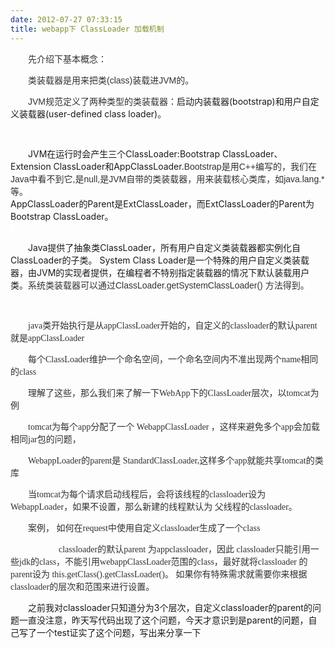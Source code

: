 ```yaml
---
date: 2012-07-27 07:33:15
title: webapp下 ClassLoader 加载机制
---
```



<p style="text-indent:2em;">
	<span style="color:#303030;font-family:Verdana, Helvetica, Arial;background-color:#FFFFFF;">先介绍下基本概念：</span> 
</p>
<p style="text-indent:2em;">
	<span style="color:#303030;font-family:Verdana, Helvetica, Arial;background-color:#FFFFFF;">类装载器是用来把类(class)装载进JVM的。</span> 
</p>
<p style="text-indent:2em;">
	<span style="color:#303030;font-family:Verdana, Helvetica, Arial;background-color:#FFFFFF;">JVM规范定义了两种类型的类装载器：</span>启动内装载器(bootstrap)和用户自定义装载器(user-defined class loader)<span style="color:#303030;font-family:Verdana, Helvetica, Arial;background-color:#FFFFFF;">。&nbsp;</span> 
</p>
<p style="text-indent:2em;">
	<span style="color:#303030;font-family:Verdana, Helvetica, Arial;background-color:#FFFFFF;"><br />
</span> 
</p>
<p style="text-indent:2em;">
	JVM在运行时会产生三个ClassLoader:Bootstrap&nbsp;ClassLoader、Extension&nbsp;ClassLoader和AppClassLoader.<span style="color:#303030;font-family:Verdana, Helvetica, Arial;background-color:#FFFFFF;">Bootstrap是用C++编写的，我们在Java中看不到它,是null,是JVM自带的类装载器，用来装载核心类库，如java.lang.*等。</span><br />
AppClassLoader的Parent是ExtClassLoader，而ExtClassLoader的Parent为Bootstrap&nbsp;ClassLoader。<br />
<span style="color:#303030;font-family:Verdana, Helvetica, Arial;background-color:#FFFFFF;">&nbsp;</span> 
</p>
<p style="text-indent:2em;">
	Java提供了抽象类ClassLoader，所有用户自定义类装载器都实例化自ClassLoader的子类。&nbsp;System Class Loader是一个特殊的用户自定义类装载器，由JVM的实现者提供，在编程者不特别指定装载器的情况下默认装载用户类<span style="color:#303030;font-family:Verdana, Helvetica, Arial;background-color:#FFFFFF;">。系统类装载器可以通过ClassLoader.getSystemClassLoader() 方法得到。</span> 
</p>
<p style="text-indent:2em;">
	<span style="color:#303030;font-family:Verdana, Helvetica, Arial;background-color:#FFFFFF;"><br />
</span> 
</p>
<p style="text-indent:2em;">
	<span style="color:#303030;font-family:'Verdana, Helvetica, Arial';">java类开始执行是从appClassLoader开始的，自定义的classloader的默认parent就是appClassLoader</span> 
</p>
<p style="text-indent:2em;">
	<span style="color:#303030;font-family:'Verdana, Helvetica, Arial';">每个ClassLoader维护一个命名空间，一个命名空间内不准出现两个name相同的class </span>
</p>
<p style="text-indent:2em;">
	<span style="color:#303030;font-family:'Verdana, Helvetica, Arial';">理解了这些，那么我们来了解一下WebApp下的ClassLoader层次，以tomcat为例</span> 
</p>
<p style="text-indent:2em;">
	<span style="color:#303030;font-family:'Verdana, Helvetica, Arial';">tomcat为每个app分配了一个 WebappClassLoader ，这样来避免多个app会加载相同jar包的问题，</span> 
</p>
<p style="text-indent:2em;">
	<span style="color:#303030;font-family:'Verdana, Helvetica, Arial';">WebappLoader的parent是&nbsp;<span>StandardClassLoader,这样多个app就能共享tomcat的类库</span></span> 
</p>
<p style="text-indent:2em;">
	<span style="color:#303030;font-family:'Verdana, Helvetica, Arial';">当tomcat为每个请求启动线程后，会将该线程的classloader设为 WebappLoader，如果不设置，那么新建的线程默认为 父线程的classloader。&nbsp;</span> 
</p>
<p style="text-indent:2em;">
	<span style="color:#303030;font-family:'Verdana, Helvetica, Arial';">案例， 如何在request中使用自定义classloader生成了一个class&nbsp;</span> 
</p>
<p style="text-indent:2em;">
	<span style="color:#303030;font-family:'Verdana, Helvetica, Arial';">&nbsp; &nbsp; &nbsp; &nbsp; &nbsp; &nbsp; &nbsp; classloader的默认parent 为appclassloader，因此 classloader只能引用一些jdk的class，不能引用webappClassLoader范围的class，最好就将classloader 的parent设为 this.getClass().getClassLoader()。 如果你有特殊需求就需要你来根据classloader的层次和范围来进行设置。</span> 
</p>
<p style="text-indent:2em;">
	之前我对classloader只知道分为3个层次，自定义classloader的parent的问题一直没注意，昨天写代码出现了这个问题，今天才意识到是parent的问题，自己写了一个test证实了这个问题，写出来分享一下
</p>